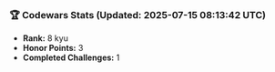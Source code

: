 ### 🏆 Codewars Stats (Updated: 2025-07-15 08:13:42 UTC)

- **Rank:** 8 kyu
- **Honor Points:** 3
- **Completed Challenges:** 1

